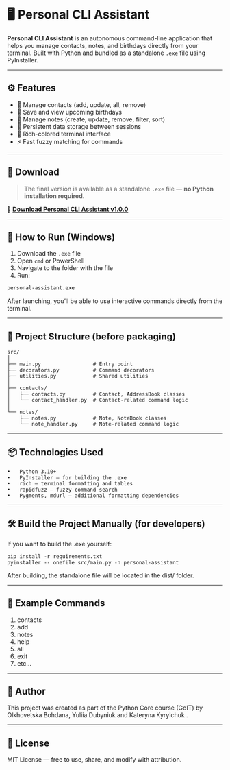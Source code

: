 # 🖥️ Personal CLI Assistant

**Personal CLI Assistant** is an autonomous command-line application that helps you manage contacts, notes, and birthdays directly from your terminal. Built with Python and bundled as a standalone `.exe` file using PyInstaller.

---

## ⚙️ Features

- 📇 Manage contacts (add, update, all, remove)
- 🎂 Save and view upcoming birthdays
- 📝 Manage notes (create, update, remove, filter, sort)
- 🧠 Persistent data storage between sessions
- 🎨 Rich-colored terminal interface
- ⚡ Fast fuzzy matching for commands

---

## 💾 Download

> The final version is available as a standalone `.exe` file — **no Python installation required**.

**🔗 [Download Personal CLI Assistant v1.0.0](https://github.com/YuliiaDubyniuk/personal-cli-assistant/blob/main/dist/personal-assistant.exe)**

---

## 🚀 How to Run (Windows)

1. Download the `.exe` file
2. Open `cmd` or PowerShell
3. Navigate to the folder with the file
4. Run:

```bash
personal-assistant.exe
```

After launching, you’ll be able to use interactive commands directly from the terminal.

---

## 📂 Project Structure (before packaging)

```
src/
│
├── main.py                 # Entry point
├── decorators.py           # Command decorators
├── utilities.py            # Shared utilities
│
├── contacts/
│   ├── contacts.py         # Contact, AddressBook classes
│   └── contact_handler.py  # Contact-related command logic
│
└── notes/
    ├── notes.py            # Note, NoteBook classes
    └── note_handler.py     # Note-related command logic
```

---

## 📦 Technologies Used

    •	Python 3.10+
    •	PyInstaller — for building the .exe
    •	rich — terminal formatting and tables
    •	rapidfuzz — fuzzy command search
    •	Pygments, mdurl — additional formatting dependencies

---

## 🛠️ Build the Project Manually (for developers)

If you want to build the .exe yourself:

```
pip install -r requirements.txt
pyinstaller -- onefile src/main.py -n personal-assistant
```

After building, the standalone file will be located in the dist/ folder.

---

## 💬 Example Commands

1. contacts
2. add <name> <phone>
3. notes
4. help
5. all
6. exit
7. etc...

---

## 👤 Author

This project was created as part of the Python Core course (GoIT) by Olkhovetska Bohdana, Yuliia Dubyniuk and Kateryna Kyrylchuk .

---

## 📜 License

MIT License — free to use, share, and modify with attribution.
